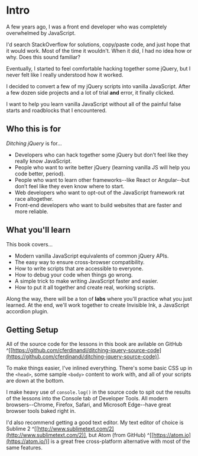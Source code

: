 
# Intro

A few years ago, I was a front end developer who was completely overwhelmed by JavaScript.

I'd search StackOverflow for solutions, copy/paste code, and just hope that it would work. Most of the time it wouldn't. When it did, I had no idea how or why. Does this sound familiar?

Eventually, I started to feel comfortable hacking together some jQuery, but I never felt like I really understood how it worked.

I decided to convert a few of my jQuery scripts into vanilla JavaScript. After a few dozen side projects and a lot of trial **and** error, it finally clicked.

I want to help you learn vanilla JavaScript without all of the painful false starts and roadblocks that I encountered.

## Who this is for

*Ditching jQuery* is for...

- Developers who can hack together some jQuery but don’t feel like they really know JavaScript.
- People who want to write better jQuery (learning vanilla JS will help you code better, period).
- People who want to learn other frameworks--like React or Angular--but don’t feel like they even know where to start.
- Web developers who want to opt-out of the JavaScript framework rat race altogether.
- Front-end developers who want to build websites that are faster and more reliable.


## What you'll learn

This book covers...

- Modern vanilla JavaScript equivalents of common jQuery APIs.
- The easy way to ensure cross-browser compatibility.
- How to write scripts that are accessible to everyone.
- How to debug your code when things go wrong.
- A simple trick to make writing JavaScript faster and easier.
- How to put it all together and create real, working scripts.

Along the way, there will be a ton of **labs** where you'll practice what you just learned. At the end, we'll work together to create Invisible Ink, a JavaScript accordion plugin.


## Getting Setup

All of the source code for the lessons in this book are avilable on GitHub ^[[https://github.com/cferdinandi/ditching-jquery-source-code](https://github.com/cferdinandi/ditching-jquery-source-code)].

To make things easier, I've inlined everything. There's some basic CSS up in the `<head>`, some sample `<body>` content to work with, and all of your scripts are down at the bottom.

I make heavy use of `console.log()` in the source code to spit out the results of the lessons into the Console tab of Developer Tools. All modern browsers--Chrome, Firefox, Safari, and Microsoft Edge--have great browser tools baked right in.

I'd also recommend getting a good text editor. My text editor of choice is Sublime 2 ^[[http://www.sublimetext.com/2](http://www.sublimetext.com/2)], but Atom (from GitHub) ^[[https://atom.io](https://atom.io/)] is a great free cross-platform alternative with most of the same features.